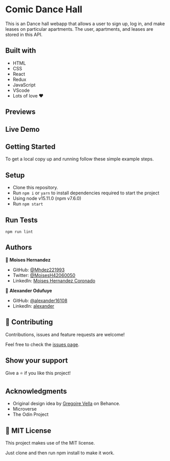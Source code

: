 # Comic Dance Hall
This is an Dance hall webapp that allows a user to sign up, log in, and make leases on particular apartments. The user, apartments, and leases are stored in this API.


## Built with

- HTML
- CSS
- React
- Redux
- JavaScript
- VScode
- Lots of love :heart:


## Previews




## Live Demo


## Getting Started

To get a local copy up and running follow these simple example steps.

## Setup

- Clone this repository.
- Run ``npm i`` or ``yarn`` to install dependencies required to start the project
- Using node v15.11.0 (npm v7.6.0)
- Run ``npm start``

## Run Tests

```
npm run lint
```

## Authors

👤 **Moises Hernandez**

- GitHub: [@Mhdez221993](https://github.com/Mhdez221993)
- Twitter: [@MoisesH42060050](https://twitter.com/MoisesH42060050)
- LinkedIn: [Moises Hernandez Coronado](https://www.linkedin.com/in/moises-hernandez-9bbb17145/)

👤 **Alexander Odufuye**

- GitHub: [@alexander16108](https://github.com/alexander16108)
- LinkedIn: [alexander](https://www.linkedin.com/in/codingrex/)


## 🤝 Contributing
Contributions, issues and feature requests are welcome!

Feel free to check the [issues page](https://github.com/alexander16108/comic-dance-frontend-app/issues).

## Show your support

Give a ⭐️ if you like this project!

## Acknowledgments
- Original design idea by [Gregoire Vella](https://www.behance.net/muratk) on Behance.
- Microverse
- The Odin Project

## 📝 MIT License

This project makes use of the MIT license.

Just clone and then run npm install to make it work.